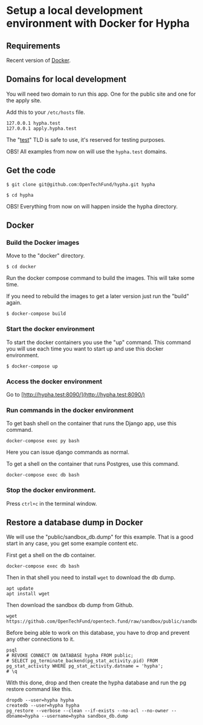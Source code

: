 # Setup a local development environment with Docker for Hypha


## Requirements

Recent version of [Docker](https://www.docker.com/get-started).


## Domains for local development

You will need two domain to run this app. One for the public site and one for the apply site.

Add this to your `/etc/hosts` file.

~~~~
127.0.0.1 hypha.test
127.0.0.1 apply.hypha.test
~~~~

The "[test](https://en.wikipedia.org/wiki/.test)" TLD is safe to use, it's reserved for testing purposes.

OBS! All examples from now on will use the `hypha.test` domains.


## Get the code

~~~~
$ git clone git@github.com:OpenTechFund/hypha.git hypha

$ cd hypha
~~~~

OBS! Everything from now on will happen inside the hypha directory.


## Docker

### Build the Docker images

Move to the "docker" directory.

~~~~
$ cd docker
~~~~

Run the docker compose command to build the images. This will take some time.

If you need to rebuild the images to get a later version just run the "build" again.

~~~~
$ docker-compose build
~~~~


### Start the docker environment

To start the docker containers you use the "up" command. This command you will use each time you want to start up and use this docker environment.

~~~~
$ docker-compose up
~~~~


### Access the docker environment

Go to [http://hypha.test:8090/](http://hypha.test:8090/)


### Run commands in  the docker environment

To get bash shell on the container that runs the Django app, use this command.

~~~~
docker-compose exec py bash
~~~~

Here you can issue django commands as normal.

To get a shell on the container that runs Postgres, use this command.

~~~~
docker-compose exec db bash
~~~~

### Stop the docker environment.

Press `ctrl+c` in the terminal window.


## Restore a database dump in Docker

We will use the "public/sandbox_db.dump" for this example. That is a good start in any case, you get some example content etc.

First get a shell on the db container.

~~~~
docker-compose exec db bash
~~~~

Then in that shell you need to install `wget` to download the db dump.

~~~~
apt update
apt install wget
~~~~

Then download the sandbox db dump from Github.

~~~~
wget https://github.com/OpenTechFund/opentech.fund/raw/sandbox/public/sandbox_db.dump
~~~~

Before being able to work on this database, you have to drop and prevent any other connections to it. 

~~~
psql
# REVOKE CONNECT ON DATABASE hypha FROM public;
# SELECT pg_terminate_backend(pg_stat_activity.pid) FROM pg_stat_activity WHERE pg_stat_activity.datname = 'hypha';
# \q
~~~

With this done, drop and then create the hypha database and run the pg restore command like this.

~~~
dropdb --user=hypha hypha
createdb --user=hypha hypha
pg_restore --verbose --clean --if-exists --no-acl --no-owner --dbname=hypha --username=hypha sandbox_db.dump
~~~
